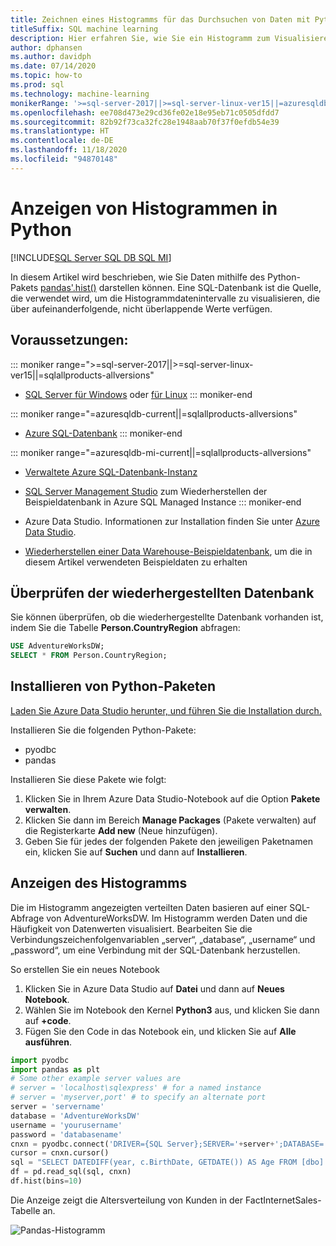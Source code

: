 ```yaml
---
title: Zeichnen eines Histogramms für das Durchsuchen von Daten mit Python
titleSuffix: SQL machine learning
description: Hier erfahren Sie, wie Sie ein Histogramm zum Visualisieren von Daten mithilfe von Python erstellen.
author: dphansen
ms.author: davidph
ms.date: 07/14/2020
ms.topic: how-to
ms.prod: sql
ms.technology: machine-learning
monikerRange: '>=sql-server-2017||>=sql-server-linux-ver15||=azuresqldb-mi-current||=azuresqldb-current||=sqlallproducts-allversions'
ms.openlocfilehash: ee708d473e29cd36fe02e18e95eb71c0505dfdd7
ms.sourcegitcommit: 82b92f73ca32fc28e1948aab70f37f0efdb54e39
ms.translationtype: HT
ms.contentlocale: de-DE
ms.lasthandoff: 11/18/2020
ms.locfileid: "94870148"
---
```

# <a name="plot-histograms-in-python"></a>Anzeigen von Histogrammen in Python 
[!INCLUDE[SQL Server SQL DB SQL MI](../../includes/applies-to-version/sql-asdb-asdbmi.md)]

In diesem Artikel wird beschrieben, wie Sie Daten mithilfe des Python-Pakets [pandas'.hist()](https://pandas.pydata.org/pandas-docs/stable/reference/api/pandas.DataFrame.hist.html) darstellen können. Eine SQL-Datenbank ist die Quelle, die verwendet wird, um die Histogrammdatenintervalle zu visualisieren, die über aufeinanderfolgende, nicht überlappende Werte verfügen.

## <a name="prerequisites"></a>Voraussetzungen:

::: moniker range=">=sql-server-2017||>=sql-server-linux-ver15||=sqlallproducts-allversions"
* [SQL Server für Windows](../../database-engine/install-windows/install-sql-server.md) oder [für Linux](../../linux/sql-server-linux-overview.md)
::: moniker-end

::: moniker range="=azuresqldb-current||=sqlallproducts-allversions"
* [Azure SQL-Datenbank](/azure/sql-database/sql-database-get-started-portal)
::: moniker-end

::: moniker range="=azuresqldb-mi-current||=sqlallproducts-allversions"
* [Verwaltete Azure SQL-Datenbank-Instanz](/azure/azure-sql/managed-instance/instance-create-quickstart)

* [SQL Server Management Studio](../../ssms/download-sql-server-management-studio-ssms.md) zum Wiederherstellen der Beispieldatenbank in Azure SQL Managed Instance
::: moniker-end

* Azure Data Studio. Informationen zur Installation finden Sie unter [Azure Data Studio](../../azure-data-studio/what-is.md).

* [Wiederherstellen einer Data Warehouse-Beispieldatenbank](../../samples/adventureworks-install-configure.md), um die in diesem Artikel verwendeten Beispieldaten zu erhalten

## <a name="verify-restored-database"></a>Überprüfen der wiederhergestellten Datenbank

Sie können überprüfen, ob die wiederhergestellte Datenbank vorhanden ist, indem Sie die Tabelle **Person.CountryRegion** abfragen:
```sql
USE AdventureWorksDW;
SELECT * FROM Person.CountryRegion;
```
  
## <a name="install-python-packages"></a>Installieren von Python-Paketen

[Laden Sie Azure Data Studio herunter, und führen Sie die Installation durch.](../../azure-data-studio/download-azure-data-studio.md)

Installieren Sie die folgenden Python-Pakete:
  * pyodbc
  * pandas

  Installieren Sie diese Pakete wie folgt:

  1. Klicken Sie in Ihrem Azure Data Studio-Notebook auf die Option **Pakete verwalten**.
  2. Klicken Sie dann im Bereich **Manage Packages** (Pakete verwalten) auf die Registerkarte **Add new** (Neue hinzufügen).
  3. Geben Sie für jedes der folgenden Pakete den jeweiligen Paketnamen ein, klicken Sie auf **Suchen** und dann auf **Installieren**.

## <a name="plot-histogram"></a>Anzeigen des Histogramms

Die im Histogramm angezeigten verteilten Daten basieren auf einer SQL-Abfrage von AdventureWorksDW. Im Histogramm werden Daten und die Häufigkeit von Datenwerten visualisiert. Bearbeiten Sie die Verbindungszeichenfolgenvariablen „server“, „database“, „username“ und „password“, um eine Verbindung mit der SQL-Datenbank herzustellen.

So erstellen Sie ein neues Notebook

1. Klicken Sie in Azure Data Studio auf **Datei** und dann auf **Neues Notebook**.
2. Wählen Sie im Notebook den Kernel **Python3** aus, und klicken Sie dann auf **+code**.
3. Fügen Sie den Code in das Notebook ein, und klicken Sie auf **Alle ausführen**.

```python
import pyodbc 
import pandas as plt
# Some other example server values are
# server = 'localhost\sqlexpress' # for a named instance
# server = 'myserver,port' # to specify an alternate port
server = 'servername' 
database = 'AdventureWorksDW' 
username = 'yourusername' 
password = 'databasename'  
cnxn = pyodbc.connect('DRIVER={SQL Server};SERVER='+server+';DATABASE='+database+';UID='+username+';PWD='+ password)
cursor = cnxn.cursor()
sql = "SELECT DATEDIFF(year, c.BirthDate, GETDATE()) AS Age FROM [dbo].[FactInternetSales] s INNER JOIN dbo.DimCustomer c ON s.CustomerKey = c.CustomerKey"
df = pd.read_sql(sql, cnxn)
df.hist(bins=10)
```

Die Anzeige zeigt die Altersverteilung von Kunden in der FactInternetSales-Tabelle an.

![Pandas-Histogramm](./media/python-histogram.png)